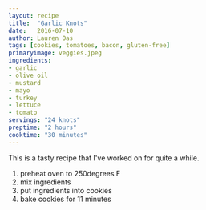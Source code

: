 ```yaml
---
layout: recipe
title:  "Garlic Knots"
date:   2016-07-10
author: Lauren Oas
tags: [cookies, tomatoes, bacon, gluten-free]
primaryimage: veggies.jpeg
ingredients: 
- garlic
- olive oil
- mustard
- mayo
- turkey
- lettuce
- tomato
servings: "24 knots"
preptime: "2 hours"
cooktime: "30 minutes"
---
```

This is a tasty recipe that I've worked on for quite a while. 

1. preheat oven to 250degrees F
2. mix ingredients
3. put ingredients into cookies
4. bake cookies for 11 minutes

<!-- ![My helpful screenshot]({{ site.baseurl }}/assets/download.jpeg) -->